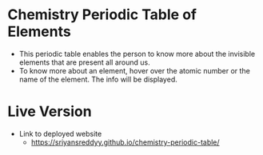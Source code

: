 # Chemistry Periodic Table of Elements
- This periodic table enables the person to know more about the invisible elements that are present all around us.
- To know more about an element, hover over the atomic number or the name of the element. The info will be displayed.
# Live Version  
- Link to deployed website
  - https://sriyansreddyy.github.io/chemistry-periodic-table/
